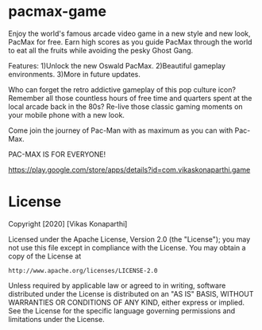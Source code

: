 # pacmax-game
Enjoy the world's famous arcade video game in a new style and new look, PacMax for free. Earn high scores as you guide PacMax through the world to eat all the fruits while avoiding the pesky Ghost Gang.

Features:
1)Unlock the new Oswald PacMax.
2)Beautiful gameplay environments.
3)More in future updates.

Who can forget the retro addictive gameplay of this pop culture icon? Remember all those countless hours of free time and quarters spent at the local arcade back in the 80s? Re-live those classic gaming moments on your mobile phone with a new look.

Come join the journey of Pac-Man with as maximum as you can with Pac-Max.

PAC-MAX IS FOR EVERYONE!

https://play.google.com/store/apps/details?id=com.vikaskonaparthi.game





# License



Copyright [2020] [Vikas Konaparthi]

Licensed under the Apache License, Version 2.0 (the "License");
you may not use this file except in compliance with the License.
You may obtain a copy of the License at

    http://www.apache.org/licenses/LICENSE-2.0

Unless required by applicable law or agreed to in writing, software
distributed under the License is distributed on an "AS IS" BASIS,
WITHOUT WARRANTIES OR CONDITIONS OF ANY KIND, either express or implied.
See the License for the specific language governing permissions and
limitations under the License.
